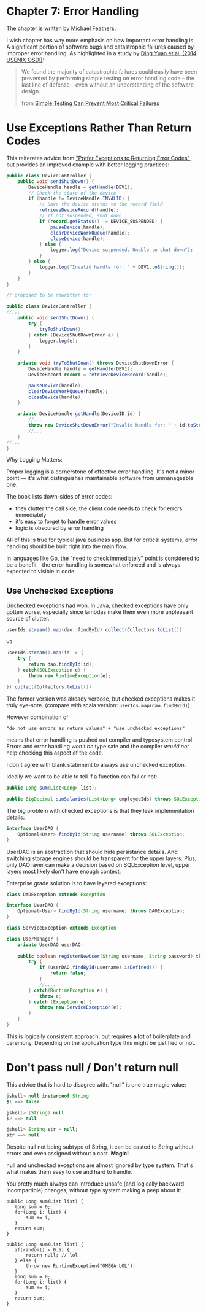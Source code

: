 # Chapter 7: Error Handling

The chapter is written by [Michael Feathers](https://www.amazon.com/dp/0131177052).

I wish chapter has way more emphasis on how important error handling is. 
A significant portion of software bugs and catastrophic failures caused by improper error handling. 
As highlighted in a study by [Ding Yuan et al. (2014 USENIX OSDI)](https://www.usenix.org/system/files/conference/osdi14/osdi14-paper-yuan.pdf):

> We found the majority of catastrophic failures could easily have been prevented by performing simple testing on error handling code – the last line of defense – even without an understanding of the software design
>
> from [Simple Testing Can Prevent Most Critical Failures](https://www.usenix.org/system/files/conference/osdi14/osdi14-paper-yuan.pdf)

# Use Exceptions Rather Than Return Codes

This reiterates advice from ["Prefer Exceptions to Returning Error Codes"](./chapter_37.html), but provides an improved example with better logging practices: 

```java
public class DeviceController {
    public void sendShutDown() {
        DeviceHandle handle = getHandle(DEV1);
        // Check the state of the device
        if (handle != DeviceHandle.INVALID) {
            // Save the device status to the record field
            retrieveDeviceRecord(handle);
            // If not suspended, shut down
            if (record.getStatus() != DEVICE_SUSPENDED) {
                pauseDevice(handle);
                clearDeviceWorkQueue(handle);
                closeDevice(handle);
            } else {
                logger.log("Device suspended. Unable to shut down");
            }
        } else {
            logger.log("Invalid handle for: " + DEV1.toString());
        }
    }
}

// proposed to be rewritten to:

public class DeviceController {
//...
    public void sendShutDown() {
        try {
            tryToShutDown();
        } catch (DeviceShutDownError e) {
            logger.log(e);
        }
    }

    private void tryToShutDown() throws DeviceShutDownError {
        DeviceHandle handle = getHandle(DEV1);
        DeviceRecord record = retrieveDeviceRecord(handle);

        pauseDevice(handle);
        clearDeviceWorkQueue(handle);
        closeDevice(handle);
    }

    private DeviceHandle getHandle(DeviceID id) {
        //...
        throw new DeviceShutDownError("Invalid handle for: " + id.toString());
        //...
    }
//...
}
```

Why Logging Matters:

Proper logging is a cornerstone of effective error handling. It's not a minor point — it's what distinguishes maintainable software from unmanageable one. 

The book lists down-sides of error codes:
- they clutter the call side, the client code needs to check for errors immediately
- it's easy to forget to handle error values
- logic is obscured by error handling

All of this is true for typical java business app. But for critical systems, error handling should be built right into the main flow.

In languages like Go,  the "need to check immediately" point is considered to be a benefit - the error handling is somewhat enforced and is always expected to visible in code.

## Use Unchecked Exceptions

Unchecked exceptions had won. 
In Java, checked exceptions have only gotten worse, especially since lambdas make them even more unpleasant source of clutter.

```java
userIds.stream().map(dao::findById).collect(Collectors.toList())
```

vs

```java
userIds.stream().map(id -> {
    try {
        return dao.findById(id);
    } catch(SQLException e) {
        throw new RuntimeException(e);
    }
}).collect(Collectors.toList())
```

The former version was already verbose, but checked exceptions makes it truly eye-sore. (compare with scala version: `userIds.map(dao.findById)`)

However combination of

```"do not use errors as return values" + "use unchecked exceptions"```

means that error handling is pushed out compiler and typesystem control. 
Errors and error handling *won't be* type safe and the compiler *would not* help checking this aspect of the code.

I don't agree with blank statement to always use unchecked exception. 

Ideally we want to be able to tell if a function can fail or not:

```java
public Long sum(List<Long> list);

public BigDecimal sumSalaries(List<Long> employeeIds) throws SQLException;
```

The big problem with checked exceptions is that they leak implementation details:

```java
interface UserDAO {
    Optional<User> findById(String username) throws SQLException;
}
```

UserDAO is an abstraction that should hide persistance details. And switching storage engines should be transparent for the upper layers. 
Plus, only DAO layer can make a decision based on SQLException level, upper layers most likely don't have enough context.

Enterprise grade solution is to have layered exceptions: 

```java
class DAOException extends Exception

interface UserDAO {
    Optional<User> findById(String username) throws DAOException;
}

class ServiceException extends Exception

class UserManager {
    private UserDAO userDAO;
    
    public boolean registerNewUser(String username, String password) throws ServiceException {
        try {
            if (userDAO.findById(username).isDefined()) {
                return false;
            } 
            //....
        } catch(RuntimeException e) {
            throw e;
        } catch (Exception e) {
            throw new ServiceException(e);
        }
    }
}
```

This is logically consistent approach, but requires **a lot** of boilerplate and ceremony. Depending on the application type this might be justified or not.


# Don't pass null / Don't return null

This advice that is hard to disagree with. "null" is one true magic value:

```java
jshell> null instanceof String
$1 ==> false

jshell> (String) null
$2 ==> null

jshell> String str = null;
str ==> null
```

Despite null not being subtype of String, it can be casted to String without errors and even assigned without a cast. **Magic!**

null and unchecked exceptions are almost ignored by type system. That's what makes them easy to use and hard to handle. 

You pretty much always can introduce unsafe  (and logically backward incompartible) changes, without type system making a peep about it:

<div class="code-comparison">
    <div class="code-column" >
        <pre class="ignore"><code class="language-java">public Long sum(List<Long> list) {
   long sum = 0;
   for(Long i: list) {
       sum += i;
   }
   return sum; 
}
</code></pre>
    </div>
    <div class="code-column">
        <pre class="ignore"><code class="language-java">public Long sum(List<Long> list) {
   if(random() < 0.5) {
       return null; // lol
   } else {
       throw new RuntimeException("OMEGA LOL");
   }
   long sum = 0;
   for(Long i: list) {
       sum += i;
   }
   return sum; 
}</code></pre>
    </div>
</div>

